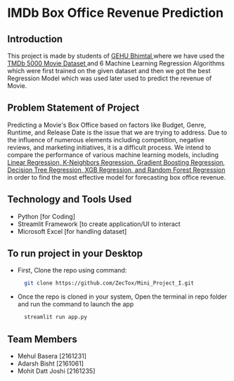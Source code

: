 # IMDb Box Office Revenue Prediction 

<h2> Introduction </h2>
This project is made by students of <a href="https://gehu.ac.in/"> GEHU Bhimtal </a> where we have used the <a href="https://www.kaggle.com/datasets/tmdb/tmdb-movie-metadata"> TMDb 5000 Movie Dataset </a> and 6 Machine Learning Regression Algorithms which were first trained on the given dataset and then we got the best Regression Model which was used later used to predict the revenue of Movie.

<h2> Problem Statement of Project </h2>
Predicting a Movie's Box Office based on factors like Budget, Genre, Runtime, and Release Date is the issue that we are trying to address. Due to the influence of numerous elements including competition, negative reviews, and marketing initiatives, it is a difficult process. We intend to compare the performance of various machine learning models, including <ins> Linear Regression, K-Neighbors Regression, Gradient Boosting Regression, Decision Tree Regression, XGB Regression, and Random Forest Regression</ins> in order to find the most effective model for forecasting box office revenue.

<h2> Technology and Tools Used </h2>
<ul>
  <li> Python [for Coding] </li>
  <li> Streamlit Framework [to create application/UI to interact </li>
  <li> Microsoft Excel [for handling dataset] 
</ul>

<h2> To run project in your Desktop </h2>
<ul>
  <li> First, Clone the repo using command: </li>

```bash
  git clone https://github.com/ZecTox/Mini_Project_I.git
```
  <li>  Once the repo is cloned in your system, Open the terminal in repo folder and run the command to launch the app  </li> 
  
```bash
  streamlit run app.py
```

</ul>


<h2> Team Members </h2> 
<ul>
  <li> Mehul Basera [2161231] </li>
  <li> Adarsh Bisht [2161061] </li>
  <li> Mohit Datt Joshi [2161235] </li>
</ul>
